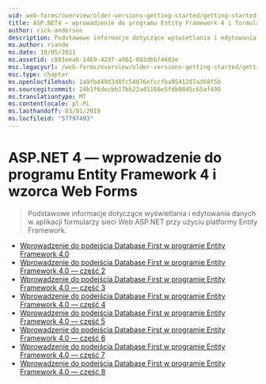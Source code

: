```yaml
---
uid: web-forms/overview/older-versions-getting-started/getting-started-with-ef/index
title: ASP.NET4 — wprowadzenie do programu Entity Framework 4 i formularzy sieci Web | Dokumentacja firmy Microsoft
author: rick-anderson
description: Podstawowe informacje dotyczące wyświetlania i edytowania danych w aplikacji formularzy sieci Web ASP.NET przy użyciu platformy Entity Framework.
ms.author: riande
ms.date: 10/05/2011
ms.assetid: c801eeab-1469-42d7-a961-082dbbf4683e
msc.legacyurl: /web-forms/overview/older-versions-getting-started/getting-started-with-ef
msc.type: chapter
ms.openlocfilehash: 1a9fbd49d3d8fc54076efccfba9541287ad68f5b
ms.sourcegitcommit: 24b1f6decbb17bb22a45166e5fdb0845c65af498
ms.translationtype: MT
ms.contentlocale: pl-PL
ms.lasthandoff: 03/01/2019
ms.locfileid: "57797493"
---
```

<a name="aspnet-4---getting-started-with-entity-framework-4-and-web-forms"></a>ASP.NET 4 — wprowadzenie do programu Entity Framework 4 i wzorca Web Forms
====================
> Podstawowe informacje dotyczące wyświetlania i edytowania danych w aplikacji formularzy sieci Web ASP.NET przy użyciu platformy Entity Framework.


- [Wprowadzenie do podejścia Database First w programie Entity Framework 4.0](the-entity-framework-and-aspnet-getting-started-part-1.md)
- [Wprowadzenie do podejścia Database First w programie Entity Framework 4.0 — część 2](the-entity-framework-and-aspnet-getting-started-part-2.md)
- [Wprowadzenie do podejścia Database First w programie Entity Framework 4.0 — część 3](the-entity-framework-and-aspnet-getting-started-part-3.md)
- [Wprowadzenie do podejścia Database First w programie Entity Framework 4.0 — część 4](the-entity-framework-and-aspnet-getting-started-part-4.md)
- [Wprowadzenie do podejścia Database First w programie Entity Framework 4.0 — część 5](the-entity-framework-and-aspnet-getting-started-part-5.md)
- [Wprowadzenie do podejścia Database First w programie Entity Framework 4.0 — część 6](the-entity-framework-and-aspnet-getting-started-part-6.md)
- [Wprowadzenie do podejścia Database First w programie Entity Framework 4.0 — część 7](the-entity-framework-and-aspnet-getting-started-part-7.md)
- [Wprowadzenie do podejścia Database First w programie Entity Framework 4.0 — część 8](the-entity-framework-and-aspnet-getting-started-part-8.md)
